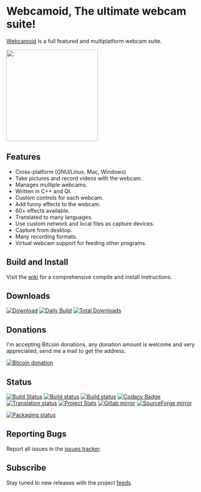 # Webcamoid, The ultimate webcam suite! #

[Webcamoid](https://webcamoid.github.io/) is a full featured and multiplatform webcam suite.

<a target="_blank" href="https://webcamoid.github.io/"><img src="http://webcamoid.github.io/theme/images/screenshots/Main.png" style="height: 240px;" /></a>

## Features ##

* Cross-platform (GNU/Linux, Mac, Windows)
* Take pictures and record videos with the webcam.
* Manages multiple webcams.
* Written in C++ and Qt.
* Custom controls for each webcam.
* Add funny effects to the webcam.
* 60+ effects available.
* Translated to many languages.
* Use custom network and local files as capture devices.
* Capture from desktop.
* Many recording formats.
* Virtual webcam support for feeding other programs.

## Build and Install ##

Visit the [wiki](https://github.com/webcamoid/webcamoid/wiki) for a comprehensive compile and install instructions.

## Downloads ##

[![Download](https://img.shields.io/badge/Download-Releases-3f2a7e.svg)](https://github.com/webcamoid/webcamoid/releases)
[![Daily Build](https://img.shields.io/badge/Download-Daily%20Build-3f2a7e.svg)](https://bintray.com/webcamoid/webcamoid/webcamoid/daily)
[![Total Downloads](https://img.shields.io/github/downloads/webcamoid/webcamoid/total.svg?label=Total%20Downloads&color=3f2a7e)](https://www.somsubhra.com/github-release-stats/?username=webcamoid&repository=webcamoid)

## Donations ##

I'm accepting Bitcoin donations, any donation amount is welcome and very appreciated, send me a mail to get the address.

[![Bitcoin donation](https://img.shields.io/badge/Donation-Bitcoin-bf8c00.svg)](mailto:hipersayan%2Ex%40gmail%2Ecom?subject=%5BDonation%5D%20Donation%20for%20Webcamoid&body=Hi%2C%20I%20want%20to%20make%20a%20donation%20for%20Webcamoid%2C%20please%20send%20me%20the%20address.)

## Status ##

[![Build Status](https://travis-ci.org/webcamoid/webcamoid.svg?branch=master)](https://travis-ci.org/webcamoid/webcamoid)
[![Build status](https://ci.appveyor.com/api/projects/status/1ecp839l0nnnya9l?svg=true)](https://ci.appveyor.com/project/hipersayanX/webcamoid)
[![Build status](https://api.cirrus-ci.com/github/webcamoid/webcamoid.svg)](https://cirrus-ci.com/github/webcamoid/webcamoid)
[![Codacy Badge](https://api.codacy.com/project/badge/Grade/fd3ca6ed8bea43e992b1d329c3dc916f)](https://www.codacy.com/app/webcamoid/webcamoid?utm_source=github.com&amp;utm_medium=referral&amp;utm_content=webcamoid/webcamoid&amp;utm_campaign=Badge_Grade)
[![Translation status](https://hosted.weblate.org/widgets/webcamoid/-/svg-badge.svg)](https://hosted.weblate.org/engage/webcamoid/?utm_source=widget)
[![Project Stats](https://www.openhub.net/p/Webcamoid/widgets/project_thin_badge.gif)](https://www.openhub.net/p/Webcamoid)
[![Gitlab mirror](https://img.shields.io/badge/mirror-Gitlab-007fff.svg)](https://gitlab.com/hipersayanX/webcamoid/)
[![SourceForge mirror](https://img.shields.io/badge/mirror-SourceForge-007fff.svg)](https://sourceforge.net/p/webcamoid/)

[![Packaging status](https://repology.org/badge/vertical-allrepos/webcamoid.svg)](https://repology.org/metapackage/webcamoid)

## Reporting Bugs ##

Report all issues in the [issues tracker](http://github.com/webcamoid/webcamoid/issues).

## Subscribe ##

Stay tuned to new releases with the project [feeds](https://github.com/webcamoid/webcamoid/releases.atom).
